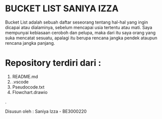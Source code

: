 # BUCKET LIST SANIYA IZZA

Bucket List adalah sebuah daftar seseorang tentang hal-hal yang ingin dicapai atau dialaminya, sebelum mencapai usia tertentu atau mati. Saya mempunyai kebiasaan ceroboh dan pelupa, maka dari itu saya orang yang suka mencatat sesuatu, apalagi itu berupa rencana jangka pendek ataupun rencana jangka panjang.


# Repository terdiri dari :

1. README.md
2. .vscode
3. Pseudocode.txt
4. Flowchart.drawio

.


Disusun oleh :
Saniya Izza - BE3000220